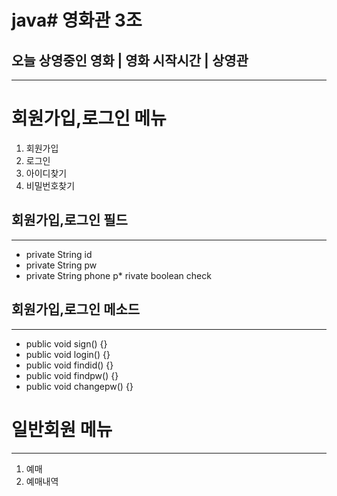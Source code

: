 # java# 영화관 3조
## 오늘 상영중인 영화 | 영화 시작시간 |  상영관
---
# 회원가입,로그인 메뉴
1. 회원가입
2. 로그인
3. 아이디찾기
4. 비밀번호찾기

## 회원가입,로그인 필드
---
* private String id
* private String pw
* private String phone
p* rivate boolean check

## 회원가입,로그인 메소드
---
* public void sign() {}
* public void login() {}
* public void findid() {}
* public void findpw() {}
* public void changepw() {}

# 일반회원 메뉴
---
1. 예매
2. 예매내역
